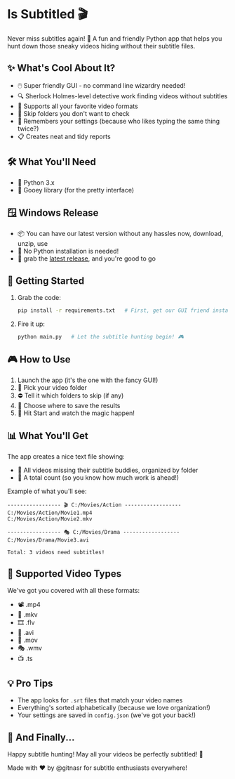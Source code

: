 # Is Subtitled 🎬 

Never miss subtitles again! 🎯 A fun and friendly Python app that helps you hunt down those sneaky videos hiding without their subtitle files.

## ✨ What's Cool About It?

- 🖱️ Super friendly GUI - no command line wizardry needed!
- 🔍 Sherlock Holmes-level detective work finding videos without subtitles
- 🎥 Supports all your favorite video formats
- 🚫 Skip folders you don't want to check
- 💾 Remembers your settings (because who likes typing the same thing twice?)
- 📋 Creates neat and tidy reports

## 🛠️ What You'll Need

- 🐍 Python 3.x
- 🎨 Gooey library (for the pretty interface)

## 🪟 Windows Release

- 📦 You can have our latest version without any hassles now, download, unzip, use
- 🚀 No Python installation is needed!
- 💫 grab the [latest release](https://github.com/gitnasr/Is-Subtitled/releases), and you're good to go 

## 🚀 Getting Started

1. Grab the code:
   ```bash
   pip install -r requirements.txt   # First, get our GUI friend installed
   ```

2. Fire it up:
   ```bash
   python main.py   # Let the subtitle hunting begin! 🎮
   ```

## 🎮 How to Use

1. Launch the app (it's the one with the fancy GUI!)
2. 📁 Pick your video folder
3. ⛔ Tell it which folders to skip (if any)
4. 📝 Choose where to save the results
5. 🚀 Hit Start and watch the magic happen!

## 📊 What You'll Get

The app creates a nice text file showing:
- 📁 All videos missing their subtitle buddies, organized by folder
- 🔢 A total count (so you know how much work is ahead!)

Example of what you'll see:
```
----------------- 🎬 C:/Movies/Action ------------------
C:/Movies/Action/Movie1.mp4
C:/Movies/Action/Movie2.mkv

----------------- 🎭 C:/Movies/Drama ------------------
C:/Movies/Drama/Movie3.avi

Total: 3 videos need subtitles! 
```

## 🎥 Supported Video Types

We've got you covered with all these formats:
- 📽️ .mp4
- 🎦 .mkv
- 🎞️ .flv
- 🎫 .avi
- 🎪 .mov
- 🎭 .wmv
- 📺 .ts

## 💡 Pro Tips

- The app looks for `.srt` files that match your video names
- Everything's sorted alphabetically (because we love organization!)
- Your settings are saved in `config.json` (we've got your back!)

## 🎉 And Finally...

Happy subtitle hunting! May all your videos be perfectly subtitled! 🌟


Made with ❤️ by @gitnasr for subtitle enthusiasts everywhere!

